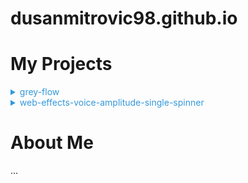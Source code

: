 # dusanmitrovic98.github.io

# My Projects

<details>
<summary style="color:#3498db;">grey-flow</summary>

[visit-website](https://dusanmitrovic98.github.io/grey-flow)

Description of the grey-flow project.

</details>

<details>
<summary style="color:#3498db;">web-effects-voice-amplitude-single-spinner</summary>

[visit-website](https://dusanmitrovic98.github.io/web-effects-voice-amplitude-single-spinner)

Description of the web-effects-voice-amplitude-single-spinner project.

</details>


# About Me

...
